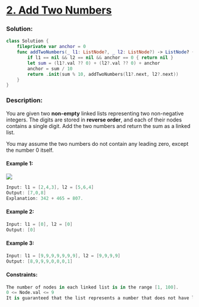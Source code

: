 # [2. Add Two Numbers](https://leetcode.com/problems/add-two-numbers/)

### Solution:
```swift
class Solution {
    fileprivate var anchor = 0
    func addTwoNumbers(_ l1: ListNode?, _ l2: ListNode?) -> ListNode? {
        if l1 == nil && l2 == nil && anchor == 0 { return nil }
        let sum = (l1?.val ?? 0) + (l2?.val ?? 0) + anchor
        anchor = sum / 10
        return .init(sum % 10, addTwoNumbers(l1?.next, l2?.next))
    }
}
```

### Description:

You are given two **non-empty** linked lists representing two non-negative integers. The digits are stored in **reverse order**, and each of their nodes contains a single digit. Add the two numbers and return the sum as a linked list.

You may assume the two numbers do not contain any leading zero, except the number 0 itself.

#### Example 1:
![](https://assets.leetcode.com/uploads/2020/10/02/addtwonumber1.jpg)
```swift
Input: l1 = [2,4,3], l2 = [5,6,4]
Output: [7,0,8]
Explanation: 342 + 465 = 807.
```

#### Example 2:
```swift
Input: l1 = [0], l2 = [0]
Output: [0]
```

#### Example 3:
```swift
Input: l1 = [9,9,9,9,9,9,9], l2 = [9,9,9,9]
Output: [8,9,9,9,0,0,0,1]
```

#### Constraints:
```swift
The number of nodes in each linked list is in the range [1, 100].
0 <= Node.val <= 9
It is guaranteed that the list represents a number that does not have leading zeros.
```